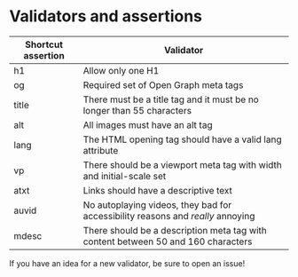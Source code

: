 # Validators and assertions

Shortcut assertion  | Validator
---                 | ---
h1                  | Allow only one H1
og                  | Required set of Open Graph meta tags
title               | There must be a title tag and it must be no longer than 55 characters
alt                 | All images must have an alt tag
lang                | The HTML opening tag should have a valid lang attribute
vp                  | There should be a viewport meta tag with width and initial-scale set
atxt                | Links should have a descriptive text
auvid               | No autoplaying videos, they bad for accessibility reasons and *really* annoying
mdesc               | There should be a description meta tag with content between 50 and 160 characters

If you have an idea for a new validator, be sure to open an issue!
